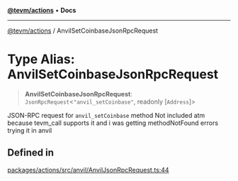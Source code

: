 [**@tevm/actions**](../README.md) • **Docs**

***

[@tevm/actions](../globals.md) / AnvilSetCoinbaseJsonRpcRequest

# Type Alias: AnvilSetCoinbaseJsonRpcRequest

> **AnvilSetCoinbaseJsonRpcRequest**: `JsonRpcRequest`\<`"anvil_setCoinbase"`, readonly [`Address`]\>

JSON-RPC request for `anvil_setCoinbase` method
Not included atm because tevm_call supports it and i was getting methodNotFound errors trying it in anvil

## Defined in

[packages/actions/src/anvil/AnvilJsonRpcRequest.ts:44](https://github.com/evmts/tevm-monorepo/blob/main/packages/actions/src/anvil/AnvilJsonRpcRequest.ts#L44)

